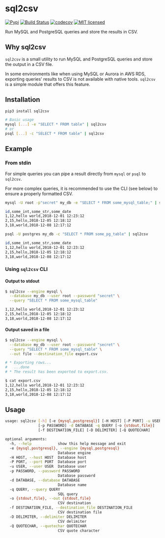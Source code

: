 # sql2csv

[![Pypi](https://img.shields.io/pypi/v/sql2csv.svg)](https://pypi.org/project/sql2csv)
[![Build Status](https://travis-ci.org/gabfl/sql2csv.svg?branch=master)](https://travis-ci.org/gabfl/sql2csv)
[![codecov](https://codecov.io/gh/gabfl/sql2csv/branch/master/graph/badge.svg)](https://codecov.io/gh/gabfl/sql2csv)
[![MIT licensed](https://img.shields.io/badge/license-MIT-green.svg)](https://raw.githubusercontent.com/gabfl/sql2csv/master/LICENSE)

Run MySQL and PostgreSQL queries and store the results in CSV.

## Why sql2csv

`sql2csv` is a small utility to run MySQL and PostgreSQL queries and store the output in a CSV file.

In some environments like when using MySQL or Aurora in AWS RDS, exporting queries' results to CSV is not available with native tools. `sql2csv` is a simple module that offers this feature.

## Installation

```bash
pip3 install sql2csv

# Basic usage
mysql [...] -e "SELECT * FROM table" | sql2csv
# or
psql [...] -c "SELECT * FROM table" | sql2csv
```

## Example

### From stdin

For simple queries you can pipe a result directly from `mysql` or `psql` to `sql2csv`.

For more complex queries, it is recommended to use the CLI (see below) to ensure a properly formatted CSV.

```bash
mysql -U root -p"secret" my_db -e "SELECT * FROM some_mysql_table;" | sql2csv

id,some_int,some_str,some_date
1,12,hello world,2018-12-01 12:23:12
2,15,hello,2018-12-05 12:18:12
3,18,world,2018-12-08 12:17:12
```

```bash
psql -U postgres my_db -c "SELECT * FROM some_pg_table" | sql2csv

id,some_int,some_str,some_date
1,12,hello world,2018-12-01 12:23:12
2,15,hello,2018-12-05 12:18:12
3,18,world,2018-12-08 12:17:12
```

### Using `sql2csv` CLI

#### Output to stdout

```bash
$ sql2csv --engine mysql \
  --database my_db --user root --password "secret" \
  --query "SELECT * FROM some_mysql_table"

1,12,hello world,2018-12-01 12:23:12
2,15,hello,2018-12-05 12:18:12
3,18,world,2018-12-08 12:17:12
```

#### Output saved in a file

```bash
$ sql2csv --engine mysql \
  --database my_db --user root --password "secret" \
  --query "SELECT * FROM some_mysql_table" \
  --out file --destination_file export.csv

# * Exporting rows...
#   ...done
# * The result has been exported to export.csv.

$ cat export.csv 
1,12,hello world,2018-12-01 12:23:12
2,15,hello,2018-12-05 12:18:12
3,18,world,2018-12-08 12:17:12
```

## Usage

```bash
usage: sql2csv [-h] [-e {mysql,postgresql}] [-H HOST] [-P PORT] -u USER
               [-p PASSWORD] -d DATABASE -q QUERY [-o {stdout,file}]
               [-f DESTINATION_FILE] [-D DELIMITER] [-Q QUOTECHAR]

optional arguments:
  -h, --help            show this help message and exit
  -e {mysql,postgresql}, --engine {mysql,postgresql}
                        Database engine
  -H HOST, --host HOST  Database host
  -P PORT, --port PORT  Database port
  -u USER, --user USER  Database user
  -p PASSWORD, --password PASSWORD
                        Database password
  -d DATABASE, --database DATABASE
                        Database name
  -q QUERY, --query QUERY
                        SQL query
  -o {stdout,file}, --out {stdout,file}
                        CSV destination
  -f DESTINATION_FILE, --destination_file DESTINATION_FILE
                        CSV destination file
  -D DELIMITER, --delimiter DELIMITER
                        CSV delimiter
  -Q QUOTECHAR, --quotechar QUOTECHAR
                        CSV quote character
```